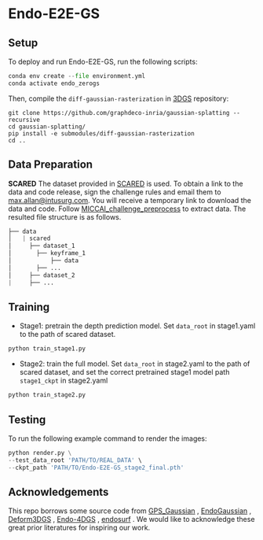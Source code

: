 # Endo-E2E-GS

## Setup

To deploy and run Endo-E2E-GS, run the following scripts:

```python
conda env create --file environment.yml
conda activate endo_zerogs
```

Then, compile the `diff-gaussian-rasterization` in [3DGS](https://github.com/graphdeco-inria/gaussian-splatting) repository:

```
git clone https://github.com/graphdeco-inria/gaussian-splatting --recursive
cd gaussian-splatting/
pip install -e submodules/diff-gaussian-rasterization
cd ..
```



## Data Preparation

**SCARED** The dataset provided in [SCARED](https://endovissub2019-scared.grand-challenge.org/) is used. To obtain a link to the data and code release, sign the challenge rules and email them to [max.allan@intusurg.com](mailto:max.allan@intusurg.com). You will receive a temporary link to download the data and code. Follow [MICCAI_challenge_preprocess](https://github.com/EikoLoki/MICCAI_challenge_preprocess) to extract data. The resulted file structure is as follows. 

```python
├── data
│   | scared
│     ├── dataset_1
│       ├── keyframe_1
│           ├── data
│       ├── ...
│     ├── dataset_2
|     ├── ...
```



## Training

- Stage1: pretrain the depth prediction model. Set `data_root` in stage1.yaml to the path of scared dataset.

```python
python train_stage1.py
```

- Stage2:  train the full model. Set `data_root` in stage2.yaml to the path of scared dataset, and set the correct pretrained stage1 model path `stage1_ckpt` in stage2.yaml

```python
python train_stage2.py
```



## Testing

To run the following example command to render the images:

```python
python render.py \
--test_data_root 'PATH/TO/REAL_DATA' \
--ckpt_path 'PATH/TO/Endo-E2E-GS_stage2_final.pth' 
```



## Acknowledgements

This repo borrows some source code from [GPS_Gaussian](https://github.com/aipixel/GPS-Gaussian) , [EndoGaussian](https://github.com/CUHK-AIM-Group/EndoGaussian) , [Deform3DGS](https://github.com/jinlab-imvr/Deform3DGS) , [Endo-4DGS](https://github.com/lastbasket/Endo-4DGS) , [endosurf](https://github.com/Ruyi-Zha/endosurf) . We would like to acknowledge these great prior literatures for inspiring our work.
